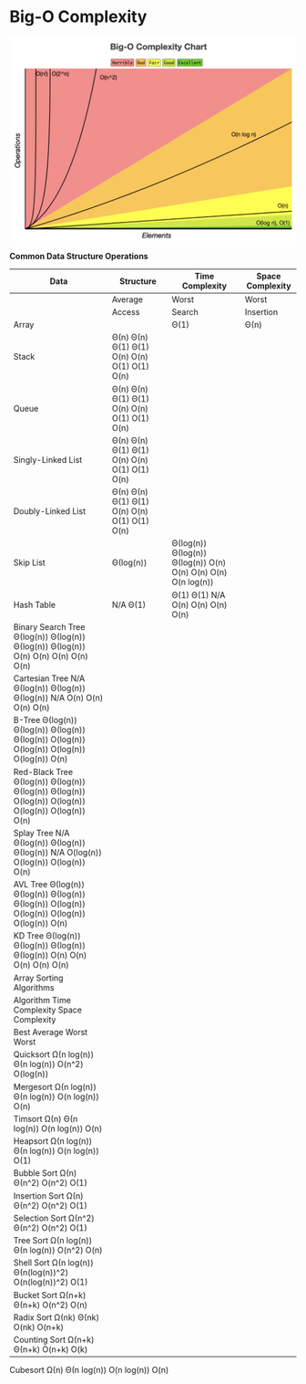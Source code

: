 # Big-O Complexity

![bigo](bigo.png)

**Common Data Structure Operations**

|Data | Structure	|Time Complexity	|Space Complexity
|-----|-----------|-----------------|----------------
|     |Average   |	Worst           |	Worst |
|     |Access    |	Search	|Insertion |	Deletion |	Access	|Search	|Insertion |	Deletion
|Array|	|Θ(1)| Θ(n)|	Θ(n)|	Θ(n)|	O(1)|	O(n)|	O(n)	|O(n)	|O(n)|
|Stack|	Θ(n)	Θ(n)	Θ(1)	Θ(1)	O(n)	O(n)	O(1)	O(1)	O(n)
|Queue|	Θ(n)	Θ(n)	Θ(1)	Θ(1)	O(n)	O(n)	O(1)	O(1)	O(n)
|Singly-Linked List|	Θ(n)	Θ(n)	Θ(1)	Θ(1)	O(n)	O(n)	O(1)	O(1)	O(n)
|Doubly-Linked List|	Θ(n)	Θ(n)	Θ(1)	Θ(1)	O(n)	O(n)	O(1)	O(1)	O(n)
|Skip List|	Θ(log(n))|	Θ(log(n))	Θ(log(n))	Θ(log(n))	O(n)	O(n)	O(n)	O(n)	O(n log(n))
|Hash Table|	N/A	Θ(1)|	Θ(1)	Θ(1)	N/A	O(n)	O(n)	O(n)	O(n)
|Binary Search Tree	Θ(log(n))	Θ(log(n))	Θ(log(n))	Θ(log(n))	O(n)	O(n)	O(n)	O(n)	O(n)
|Cartesian Tree	N/A	Θ(log(n))	Θ(log(n))	Θ(log(n))	N/A	O(n)	O(n)	O(n)	O(n)
|B-Tree	Θ(log(n))	Θ(log(n))	Θ(log(n))	Θ(log(n))	O(log(n))	O(log(n))	O(log(n))	O(log(n))	O(n)
|Red-Black Tree	Θ(log(n))	Θ(log(n))	Θ(log(n))	Θ(log(n))	O(log(n))	O(log(n))	O(log(n))	O(log(n))	O(n)
|Splay Tree	N/A	Θ(log(n))	Θ(log(n))	Θ(log(n))	N/A	O(log(n))	O(log(n))	O(log(n))	O(n)
|AVL Tree	Θ(log(n))	Θ(log(n))	Θ(log(n))	Θ(log(n))	O(log(n))	O(log(n))	O(log(n))	O(log(n))	O(n)
|KD Tree	Θ(log(n))	Θ(log(n))	Θ(log(n))	Θ(log(n))	O(n)	O(n)	O(n)	O(n)	O(n)
|Array Sorting Algorithms
|Algorithm	Time Complexity	Space Complexity
|Best	Average	Worst	Worst
|Quicksort	Ω(n log(n))	Θ(n log(n))	O(n^2)	O(log(n))
|Mergesort	Ω(n log(n))	Θ(n log(n))	O(n log(n))	O(n)
|Timsort	Ω(n)	Θ(n log(n))	O(n log(n))	O(n)
|Heapsort	Ω(n log(n))	Θ(n log(n))	O(n log(n))	O(1)
|Bubble Sort	Ω(n)	Θ(n^2)	O(n^2)	O(1)
|Insertion Sort	Ω(n)	Θ(n^2)	O(n^2)	O(1)
|Selection Sort	Ω(n^2)	Θ(n^2)	O(n^2)	O(1)
|Tree Sort	Ω(n log(n))	Θ(n log(n))	O(n^2)	O(n)
|Shell Sort	Ω(n log(n))	Θ(n(log(n))^2)	O(n(log(n))^2)	O(1)
|Bucket Sort	Ω(n+k)	Θ(n+k)	O(n^2)	O(n)
|Radix Sort	Ω(nk)	Θ(nk)	O(nk)	O(n+k)
|Counting Sort	Ω(n+k)	Θ(n+k)	O(n+k)	O(k)
Cubesort	Ω(n)	Θ(n log(n))	O(n log(n))	O(n)
